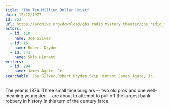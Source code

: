 ```yaml
---
title: "The Ten Million Dollar Heist"
date: 12/12/1977
id: 753
url: https://archive.org/download/cbs_radio_mystery_theater/cbs_radio_mystery_theater-0751-0800.zip/cbs_radio_mystery_theater-0751-0800%2Fcbsrmt_0753_the_ten_million_dollar_heist.mp3
actors:  
  - id: 118
    name: Joe Silver  
  - id: 16
    name: Robert Dryden  
  - id: 341
    name: Skip Hinnant
writers:  
  - id: 294
    name: James Agate, Jr.
searchable: Joe Silver,Robert Dryden,Skip Hinnant James Agate, Jr.
---
```

The year is 1876. Three small time burglars -- two old pros and one well-meaning youngster -- are about to attempt to pull off the largest bank robbery in history in this turn of the century farce.